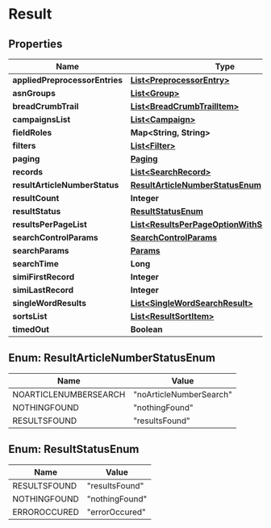 
# Result

## Properties
Name | Type | Description | Notes
------------ | ------------- | ------------- | -------------
**appliedPreprocessorEntries** | [**List&lt;PreprocessorEntry&gt;**](PreprocessorEntry.md) |  |  [optional]
**asnGroups** | [**List&lt;Group&gt;**](Group.md) |  | 
**breadCrumbTrail** | [**List&lt;BreadCrumbTrailItem&gt;**](BreadCrumbTrailItem.md) |  | 
**campaignsList** | [**List&lt;Campaign&gt;**](Campaign.md) |  | 
**fieldRoles** | **Map&lt;String, String&gt;** |  | 
**filters** | [**List&lt;Filter&gt;**](Filter.md) |  | 
**paging** | [**Paging**](Paging.md) |  |  [optional]
**records** | [**List&lt;SearchRecord&gt;**](SearchRecord.md) |  | 
**resultArticleNumberStatus** | [**ResultArticleNumberStatusEnum**](#ResultArticleNumberStatusEnum) |  | 
**resultCount** | **Integer** |  | 
**resultStatus** | [**ResultStatusEnum**](#ResultStatusEnum) |  | 
**resultsPerPageList** | [**List&lt;ResultsPerPageOptionWithSearchParams&gt;**](ResultsPerPageOptionWithSearchParams.md) |  | 
**searchControlParams** | [**SearchControlParams**](SearchControlParams.md) |  | 
**searchParams** | [**Params**](Params.md) |  |  [optional]
**searchTime** | **Long** |  | 
**simiFirstRecord** | **Integer** |  | 
**simiLastRecord** | **Integer** |  | 
**singleWordResults** | [**List&lt;SingleWordSearchResult&gt;**](SingleWordSearchResult.md) |  |  [optional]
**sortsList** | [**List&lt;ResultSortItem&gt;**](ResultSortItem.md) |  | 
**timedOut** | **Boolean** |  | 


<a name="ResultArticleNumberStatusEnum"></a>
## Enum: ResultArticleNumberStatusEnum
Name | Value
---- | -----
NOARTICLENUMBERSEARCH | &quot;noArticleNumberSearch&quot;
NOTHINGFOUND | &quot;nothingFound&quot;
RESULTSFOUND | &quot;resultsFound&quot;


<a name="ResultStatusEnum"></a>
## Enum: ResultStatusEnum
Name | Value
---- | -----
RESULTSFOUND | &quot;resultsFound&quot;
NOTHINGFOUND | &quot;nothingFound&quot;
ERROROCCURED | &quot;errorOccured&quot;



